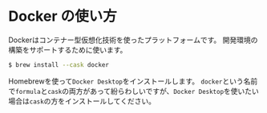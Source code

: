 # Docker の使い方

Dockerはコンテナー型仮想化技術を使ったプラットフォームです。
開発環境の構築をサポートするために使います。


```bash
$ brew install --cask docker
```

Homebrewを使って``Docker Desktop``をインストールします。
``docker``という名前で``formula``と``cask``の両方があって紛らわしいですが、``Docker Desktop``を使いたい場合は``cask``の方をインストールしてください。
